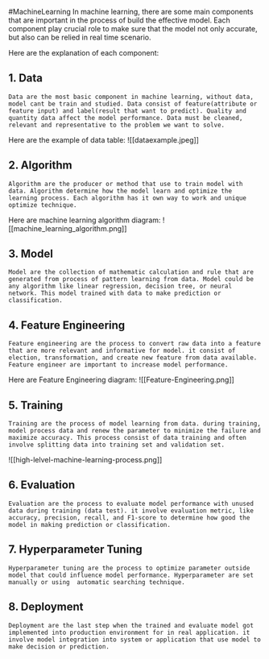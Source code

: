 #MachineLearning
In machine learning, there are some main components that are important in the process of build the effective model. Each component play crucial role to make sure that the model not only accurate, but also can be relied in real time scenario.

Here are the explanation of each component:

## 1. Data
	Data are the most basic component in machine learning, without data, model cant be train and studied. Data consist of feature(attribute or feature input) and label(result that want to predict). Quality and quantity data affect the model performance. Data must be cleaned, relevant and representative to the problem we want to solve.

Here are the example of data table:
![[dataexample.jpeg]]
## 2. Algorithm
	Algorithm are the producer or method that use to train model with data. Algorithm determine how the model learn and optimize the learning process. Each algorithm has it own way to work and unique optimize technique.

Here are machine learning algorithm diagram:
![[machine_learning_algorithm.png]]
## 3. Model
	Model are the collection of mathematic calculation and rule that are generated from process of pattern learning from data. Model could be any algorithm like linear regression, decision tree, or neural network. This model trained with data to make prediction or classification.
## 4. Feature Engineering
	Feature engineering are the process to convert raw data into a feature that are more relevant and informative for model. it consist of election, transformation, and create new feature from data available. Feature engineer are important to increase model performance. 

Here are Feature Engineering diagram:
![[Feature-Engineering.png]]
## 5. Training
	Training are the process of model learning from data. during training, model process data and renew the parameter to minimize the failure and maximize accuracy. This process consist of data training and often involve splitting data into training set and validation set.

![[high-lelvel-machine-learning-process.png]]
## 6. Evaluation
	Evaluation are the process to evaluate model performance with unused data during training (data test). it involve evaluation metric, like accuracy, precision, recall, and F1-score to determine how good the model in making prediction or classification.
## 7. Hyperparameter Tuning
	Hyperparameter tuning are the process to optimize parameter outside model that could influence model performance. Hyperparameter are set manually or using  automatic searching technique.
## 8. Deployment
	Deployment are the last step when the trained and evaluate model got implemented into production environment for in real application. it involve model integration into system or application that use model to make decision or prediction.